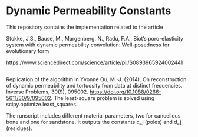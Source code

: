 # Dynamic Permeability Constants

This repository contains the implementation related to the article

Stokke, J.S., Bause, M., Margenberg, N., Radu, F.A., Biot’s poro-elasticity system with dynamic permeability convolution: Well-posedness for evolutionary form

https://www.sciencedirect.com/science/article/pii/S0893965924002441 


---

Replication of the algorithm in Yvonne Ou, M.-J. (2014). On reconstruction of dynamic permeability and tortuosity from data at distinct frequencies. Inverse Problems, 30(9), 095002. https://doi.org/10.1088/0266-5611/30/9/095002. The least-square problem is solved using scipy.optimize.least_squares.

The runscript includes different material parameters, two for cancellous bone and one for sandstone. It outputs the constants c_j (poles) and d_j (residues).
